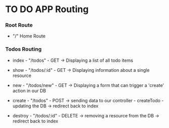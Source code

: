 <!-- RESTful Routing -->
<!-- REST - server architecture -> Representational State Transfer -->
<!-- REST -> URL / endpoint describe structure and behavior of your server interaction -->
<!-- HTTP -> ENDPOINT: url "/resource/" METHOD -->

# TO DO APP Routing

### Root Route
- "/" Home Route

### Todos Routing
- index - "/todos" - GET -> Displaying a list of all todo items
- show - "/todos/:id" - GET -> Displaying information about a single resource 

- new - "/todos/new" - GET -> Displaying a form that can trigger a 'create' action in our DB 

- create - "/todos" - POST -> sending data to our controller - createTodo - updating the DB -> redirect back to index

- destroy - "/todos/:id" - DELETE -> removing a resource from the DB -> redirect back to index 